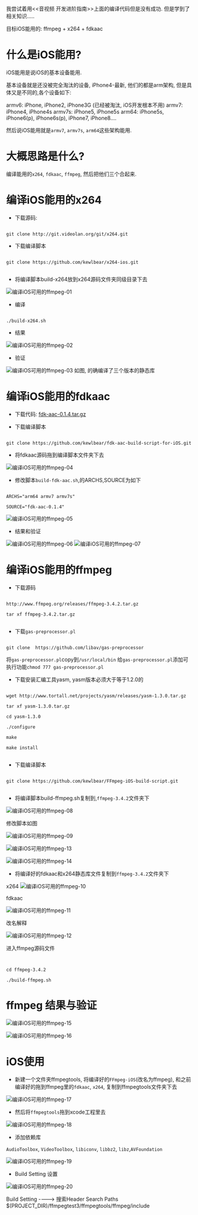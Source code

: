 我尝试着用<<音视频 开发进阶指南>>上面的编译代码但是没有成功. 但是学到了相关知识.....

目标iOS能用的: ffmpeg + x264 + fdkaac

# 什么是iOS能用?

iOS能用是说iOS的基本设备能用.

基本设备就是还没被完全淘汰的设备, iPhone4-最新, 他们的都是arm架构, 但是具体又是不同的,各个设备如下:

armv6: iPhone, iPhone2, iPhone3G (已经被淘汰, iOS开发根本不用)
armv7: iPhone4, iPhone4s
armv7s: iPhone5, iPhone5s
arm64: iPhone5s, iPhone6(p), iPhone6s(p), iPhone7, iPhone8....
 
然后说iOS能用就是`armv7`, `armv7s`, `arm64`这些架构能用. 


# 大概思路是什么?


编译能用的`x264`, `fdkaac`, `ffmpeg`, 然后把他们三个合起来.

# 编译iOS能用的x264

- 下载源码: 
```

git clone http://git.videolan.org/git/x264.git

```


- 下载编译脚本

```

git clone https://github.com/kewlbear/x264-ios.git


```

- 将编译脚本build-x264放到x264源码文件夹同级目录下去

![编译iOS可用的ffmpeg-01](image/%E7%BC%96%E8%AF%91iOS%E5%8F%AF%E7%94%A8%E7%9A%84ffmpeg-01.png)


- 编译

```

./build-x264.sh

```

- 结果


![编译iOS可用的ffmpeg-02](image/%E7%BC%96%E8%AF%91iOS%E5%8F%AF%E7%94%A8%E7%9A%84ffmpeg-02.png)


- 验证


![编译iOS可用的ffmpeg-03](image/%E7%BC%96%E8%AF%91iOS%E5%8F%AF%E7%94%A8%E7%9A%84ffmpeg-03.png)
如图, 的确编译了三个版本的静态库


# 编译iOS能用的fdkaac


- 下载代码:
[fdk-aac-0.1.4.tar.gz](https://sourceforge.net/projects/opencore-amr/files/fdk-aac/fdk-aac-0.1.4.tar.gz/download "Click to download fdk-aac-0.1.4.tar.gz")


- 下载编译脚本
```

git clone https://github.com/kewlbear/fdk-aac-build-script-for-iOS.git

```

- 将fdkaac源码拖到编译脚本文件夹下去


![编译iOS可用的ffmpeg-04](image/%E7%BC%96%E8%AF%91iOS%E5%8F%AF%E7%94%A8%E7%9A%84ffmpeg-04.png)


- 修改脚本`build-fdk-aac.sh`,的ARCHS,SOURCE为如下

```

ARCHS="arm64 armv7 armv7s"

SOURCE="fdk-aac-0.1.4"

```

![编译iOS可用的ffmpeg-05](image/%E7%BC%96%E8%AF%91iOS%E5%8F%AF%E7%94%A8%E7%9A%84ffmpeg-05.png)

- 结果和验证



![编译iOS可用的ffmpeg-06](image/%E7%BC%96%E8%AF%91iOS%E5%8F%AF%E7%94%A8%E7%9A%84ffmpeg-06.png)
![编译iOS可用的ffmpeg-07](image/%E7%BC%96%E8%AF%91iOS%E5%8F%AF%E7%94%A8%E7%9A%84ffmpeg-07.png)


# 编译iOS能用的ffmpeg


- 下载源码

```

http://www.ffmpeg.org/releases/ffmpeg-3.4.2.tar.gz

tar xf ffmpeg-3.4.2.tar.gz


```

- 下载`gas-preprocessor.pl`

```

git clone  https://github.com/libav/gas-preprocessor

```
将`gas-preprocessor.pl`copy到`/usr/local/bin`
给`gas-preprocessor.pl`添加可执行功能`chmod 777 gas-preprocessor.pl`



- 下载安装汇编工具yasm, yasm版本必须大于等于1.2.0的

```

wget http://www.tortall.net/projects/yasm/releases/yasm-1.3.0.tar.gz

tar xf yasm-1.3.0.tar.gz

cd yasm-1.3.0

./configure

make

make install


```


- 下载编译脚本

```

git clone https://github.com/kewlbear/FFmpeg-iOS-build-script.git


```
- 将编译脚本build-ffmpeg.sh复制到,`ffmpeg-3.4.2`文件夹下


![编译iOS可用的ffmpeg-08](image/%E7%BC%96%E8%AF%91iOS%E5%8F%AF%E7%94%A8%E7%9A%84ffmpeg-08.png)


修改脚本如图

![编译iOS可用的ffmpeg-09](image/%E7%BC%96%E8%AF%91iOS%E5%8F%AF%E7%94%A8%E7%9A%84ffmpeg-09.png)


![编译iOS可用的ffmpeg-13](image/%E7%BC%96%E8%AF%91iOS%E5%8F%AF%E7%94%A8%E7%9A%84ffmpeg-13.png)

![编译iOS可用的ffmpeg-14](image/%E7%BC%96%E8%AF%91iOS%E5%8F%AF%E7%94%A8%E7%9A%84ffmpeg-14.png)



- 将编译好的fdkaac和x264静态库文件复制到`ffmpeg-3.4.2`文件夹下

x264
![编译iOS可用的ffmpeg-10](image/%E7%BC%96%E8%AF%91iOS%E5%8F%AF%E7%94%A8%E7%9A%84ffmpeg-10.png)

fdkaac

![编译iOS可用的ffmpeg-11](image/%E7%BC%96%E8%AF%91iOS%E5%8F%AF%E7%94%A8%E7%9A%84ffmpeg-11.png)

改名解释

![编译iOS可用的ffmpeg-12](image/%E7%BC%96%E8%AF%91iOS%E5%8F%AF%E7%94%A8%E7%9A%84ffmpeg-12.png)



进入ffmpeg源码文件

```


cd ffmpeg-3.4.2

./build-ffmpeg.sh

```

# ffmpeg 结果与验证


![编译iOS可用的ffmpeg-15](image/%E7%BC%96%E8%AF%91iOS%E5%8F%AF%E7%94%A8%E7%9A%84ffmpeg-15.png)

![编译iOS可用的ffmpeg-16](image/%E7%BC%96%E8%AF%91iOS%E5%8F%AF%E7%94%A8%E7%9A%84ffmpeg-16.png)




# iOS使用

- 新建一个文件夹ffmpegtools, 将编译好的`FFmpeg-iOS`(改名为ffmpeg), 和之前编译好的拖到ffmpeg里的`fdkaac`, `x264`, 复制到ffmpegtools文件夹下去


![编译iOS可用的ffmpeg-17](image/%E7%BC%96%E8%AF%91iOS%E5%8F%AF%E7%94%A8%E7%9A%84ffmpeg-17.png)


- 然后将`ffmpegtools`拖到xcode工程里去

![编译iOS可用的ffmpeg-18](image/%E7%BC%96%E8%AF%91iOS%E5%8F%AF%E7%94%A8%E7%9A%84ffmpeg-18.png)



- 添加依赖库

`AudioToolbox`, `VideoToolbox`, `libiconv`, `libbz2`, `libz`,`AVFoundation`


![编译iOS可用的ffmpeg-19](image/%E7%BC%96%E8%AF%91iOS%E5%8F%AF%E7%94%A8%E7%9A%84ffmpeg-19.png)


- Build Setting 设置




![编译iOS可用的ffmpeg-20](image/%E7%BC%96%E8%AF%91iOS%E5%8F%AF%E7%94%A8%E7%9A%84ffmpeg-20.png)



Build Setting ---->  搜索Header Search Paths
$(PROJECT_DIR)/ffmpegtest3/ffmpegtools/ffmpeg/include





